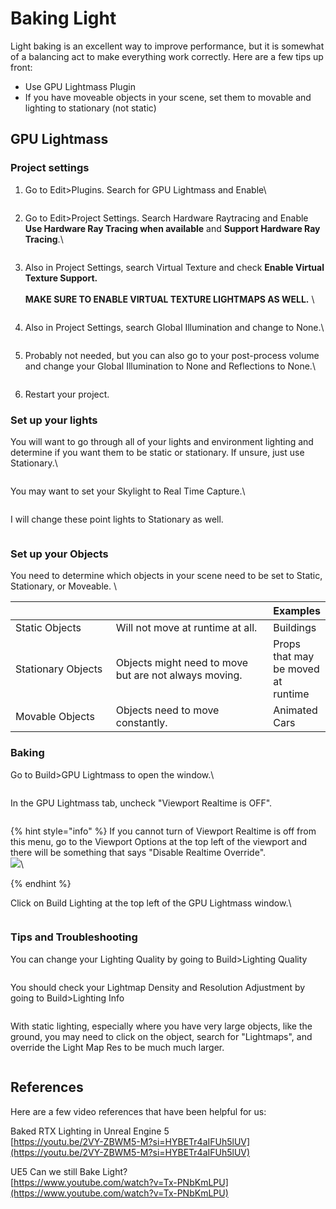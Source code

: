 # Baking Light

Light baking is an excellent way to improve performance, but it is somewhat of a balancing act to make everything work correctly. Here are a few tips up front:

* Use GPU Lightmass Plugin
* If you have moveable objects in your scene, set them to movable and lighting to stationary (not static)

## GPU Lightmass

### Project settings

1.  Go to Edit>Plugins. Search for GPU Lightmass and Enable\


    <figure><img src="../../.gitbook/assets/image (6) (1).png" alt=""><figcaption></figcaption></figure>


2.  Go to Edit>Project Settings. Search Hardware Raytracing and Enable **Use Hardware Ray Tracing when available** and **Support Hardware Ray Tracing**.\


    <figure><img src="../../.gitbook/assets/image (1) (1) (1) (1) (1) (1) (1) (1).png" alt=""><figcaption></figcaption></figure>


3.  Also in Project Settings, search Virtual Texture and check **Enable Virtual Texture Support.** \
    \
    **MAKE SURE TO ENABLE VIRTUAL TEXTURE LIGHTMAPS AS WELL.** \


    <figure><img src="../../.gitbook/assets/image (2) (1) (1) (1) (1) (1) (1).png" alt=""><figcaption></figcaption></figure>


4.  Also in Project Settings, search Global Illumination and change to None.\


    <figure><img src="../../.gitbook/assets/image (4) (1) (1) (1).png" alt=""><figcaption></figcaption></figure>
5.  Probably not needed, but you can also go to your post-process volume and change your Global Illumination to None and Reflections to None.\


    <figure><img src="../../.gitbook/assets/image (3) (1) (1) (1) (1).png" alt=""><figcaption></figcaption></figure>


6. Restart your project.

### Set up your lights

You will want to go through all of your lights and environment lighting and determine if you want them to be static or stationary. If unsure, just use Stationary.\


<figure><img src="../../.gitbook/assets/image (5) (1) (1) (1).png" alt=""><figcaption></figcaption></figure>

You may want to set your Skylight to Real Time Capture.\


<figure><img src="../../.gitbook/assets/image (6) (1) (1).png" alt=""><figcaption></figcaption></figure>

I will change these point lights to Stationary as well.&#x20;

<figure><img src="../../.gitbook/assets/image (7) (1).png" alt=""><figcaption></figcaption></figure>

### Set up your Objects

You need to determine which objects in your scene need to be set to Static, Stationary, or Moveable. \


<table><thead><tr><th width="197"></th><th width="353"></th><th>Examples</th></tr></thead><tbody><tr><td>Static Objects</td><td>Will not move at runtime at all. </td><td>Buildings</td></tr><tr><td>Stationary Objects</td><td>Objects might need to move but are not always moving.</td><td>Props that may be moved at runtime</td></tr><tr><td>Movable Objects</td><td>Objects need to move constantly.</td><td>Animated Cars</td></tr></tbody></table>



### Baking

Go to Build>GPU Lightmass to open the window.\


<figure><img src="../../.gitbook/assets/image (8).png" alt=""><figcaption></figcaption></figure>

In the GPU Lightmass tab, uncheck "Viewport Realtime is OFF".&#x20;

<figure><img src="../../.gitbook/assets/image (9).png" alt=""><figcaption></figcaption></figure>

{% hint style="info" %}
If you cannot turn of Viewport Realtime is off from this menu, go to the Viewport Options at the top left of the viewport and there will be something that says "Disable Realtime Override".\
![](<../../.gitbook/assets/image (11).png>)\

{% endhint %}

Click on Build Lighting at the top left of the GPU Lightmass window.\


<figure><img src="../../.gitbook/assets/image (12).png" alt=""><figcaption></figcaption></figure>

### Tips and Troubleshooting

You can change your Lighting Quality by going to Build>Lighting Quality

<figure><img src="../../.gitbook/assets/image (14).png" alt=""><figcaption></figcaption></figure>

You should check your Lightmap Density and Resolution Adjustment by going to Build>Lighting Info

<figure><img src="../../.gitbook/assets/image (15).png" alt=""><figcaption></figcaption></figure>

With static lighting, especially where you have very large objects, like the ground, you may need to click on the object, search for "Lightmaps", and override the Light Map Res to be much much larger.&#x20;

<figure><img src="../../.gitbook/assets/image (13).png" alt=""><figcaption></figcaption></figure>

## References

Here are a few video references that have been helpful for us:

Baked RTX Lighting in Unreal Engine 5\
[https://youtu.be/2VY-ZBWM5-M?si=HYBETr4aIFUh5lUV](https://youtu.be/2VY-ZBWM5-M?si=HYBETr4aIFUh5lUV)

UE5 Can we still Bake Light?\
[https://www.youtube.com/watch?v=Tx-PNbKmLPU](https://www.youtube.com/watch?v=Tx-PNbKmLPU)
